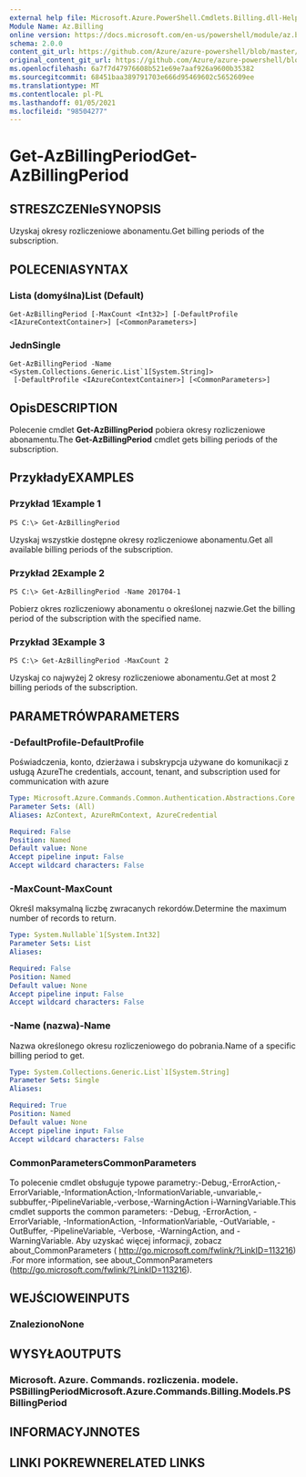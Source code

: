 ```yaml
---
external help file: Microsoft.Azure.PowerShell.Cmdlets.Billing.dll-Help.xml
Module Name: Az.Billing
online version: https://docs.microsoft.com/en-us/powershell/module/az.billing/get-azbillingperiod
schema: 2.0.0
content_git_url: https://github.com/Azure/azure-powershell/blob/master/src/Billing/Billing/help/Get-AzBillingPeriod.md
original_content_git_url: https://github.com/Azure/azure-powershell/blob/master/src/Billing/Billing/help/Get-AzBillingPeriod.md
ms.openlocfilehash: 6a7f7d47976608b521e69e7aaf926a9600b35382
ms.sourcegitcommit: 68451baa389791703e666d95469602c5652609ee
ms.translationtype: MT
ms.contentlocale: pl-PL
ms.lasthandoff: 01/05/2021
ms.locfileid: "98504277"
---
```

# <span data-ttu-id="cd550-101">Get-AzBillingPeriod</span><span class="sxs-lookup"><span data-stu-id="cd550-101">Get-AzBillingPeriod</span></span>

## <span data-ttu-id="cd550-102">STRESZCZENIe</span><span class="sxs-lookup"><span data-stu-id="cd550-102">SYNOPSIS</span></span>
<span data-ttu-id="cd550-103">Uzyskaj okresy rozliczeniowe abonamentu.</span><span class="sxs-lookup"><span data-stu-id="cd550-103">Get billing periods of the subscription.</span></span>

## <span data-ttu-id="cd550-104">POLECENIA</span><span class="sxs-lookup"><span data-stu-id="cd550-104">SYNTAX</span></span>

### <span data-ttu-id="cd550-105">Lista (domyślna)</span><span class="sxs-lookup"><span data-stu-id="cd550-105">List (Default)</span></span>
```
Get-AzBillingPeriod [-MaxCount <Int32>] [-DefaultProfile <IAzureContextContainer>] [<CommonParameters>]
```

### <span data-ttu-id="cd550-106">Jedn</span><span class="sxs-lookup"><span data-stu-id="cd550-106">Single</span></span>
```
Get-AzBillingPeriod -Name <System.Collections.Generic.List`1[System.String]>
 [-DefaultProfile <IAzureContextContainer>] [<CommonParameters>]
```

## <span data-ttu-id="cd550-107">Opis</span><span class="sxs-lookup"><span data-stu-id="cd550-107">DESCRIPTION</span></span>
<span data-ttu-id="cd550-108">Polecenie cmdlet **Get-AzBillingPeriod** pobiera okresy rozliczeniowe abonamentu.</span><span class="sxs-lookup"><span data-stu-id="cd550-108">The **Get-AzBillingPeriod** cmdlet gets billing periods of the subscription.</span></span>

## <span data-ttu-id="cd550-109">Przykłady</span><span class="sxs-lookup"><span data-stu-id="cd550-109">EXAMPLES</span></span>

### <span data-ttu-id="cd550-110">Przykład 1</span><span class="sxs-lookup"><span data-stu-id="cd550-110">Example 1</span></span>
```
PS C:\> Get-AzBillingPeriod
```

<span data-ttu-id="cd550-111">Uzyskaj wszystkie dostępne okresy rozliczeniowe abonamentu.</span><span class="sxs-lookup"><span data-stu-id="cd550-111">Get all available billing periods of the subscription.</span></span>

### <span data-ttu-id="cd550-112">Przykład 2</span><span class="sxs-lookup"><span data-stu-id="cd550-112">Example 2</span></span>
```
PS C:\> Get-AzBillingPeriod -Name 201704-1
```

<span data-ttu-id="cd550-113">Pobierz okres rozliczeniowy abonamentu o określonej nazwie.</span><span class="sxs-lookup"><span data-stu-id="cd550-113">Get the billing period of the subscription with the specified name.</span></span>

### <span data-ttu-id="cd550-114">Przykład 3</span><span class="sxs-lookup"><span data-stu-id="cd550-114">Example 3</span></span>
```
PS C:\> Get-AzBillingPeriod -MaxCount 2
```

<span data-ttu-id="cd550-115">Uzyskaj co najwyżej 2 okresy rozliczeniowe abonamentu.</span><span class="sxs-lookup"><span data-stu-id="cd550-115">Get at most 2 billing periods of the subscription.</span></span>

## <span data-ttu-id="cd550-116">PARAMETRÓW</span><span class="sxs-lookup"><span data-stu-id="cd550-116">PARAMETERS</span></span>

### <span data-ttu-id="cd550-117">-DefaultProfile</span><span class="sxs-lookup"><span data-stu-id="cd550-117">-DefaultProfile</span></span>
<span data-ttu-id="cd550-118">Poświadczenia, konto, dzierżawa i subskrypcja używane do komunikacji z usługą Azure</span><span class="sxs-lookup"><span data-stu-id="cd550-118">The credentials, account, tenant, and subscription used for communication with azure</span></span>

```yaml
Type: Microsoft.Azure.Commands.Common.Authentication.Abstractions.Core.IAzureContextContainer
Parameter Sets: (All)
Aliases: AzContext, AzureRmContext, AzureCredential

Required: False
Position: Named
Default value: None
Accept pipeline input: False
Accept wildcard characters: False
```

### <span data-ttu-id="cd550-119">-MaxCount</span><span class="sxs-lookup"><span data-stu-id="cd550-119">-MaxCount</span></span>
<span data-ttu-id="cd550-120">Określ maksymalną liczbę zwracanych rekordów.</span><span class="sxs-lookup"><span data-stu-id="cd550-120">Determine the maximum number of records to return.</span></span>

```yaml
Type: System.Nullable`1[System.Int32]
Parameter Sets: List
Aliases:

Required: False
Position: Named
Default value: None
Accept pipeline input: False
Accept wildcard characters: False
```

### <span data-ttu-id="cd550-121">-Name (nazwa)</span><span class="sxs-lookup"><span data-stu-id="cd550-121">-Name</span></span>
<span data-ttu-id="cd550-122">Nazwa określonego okresu rozliczeniowego do pobrania.</span><span class="sxs-lookup"><span data-stu-id="cd550-122">Name of a specific billing period to get.</span></span>

```yaml
Type: System.Collections.Generic.List`1[System.String]
Parameter Sets: Single
Aliases:

Required: True
Position: Named
Default value: None
Accept pipeline input: False
Accept wildcard characters: False
```

### <span data-ttu-id="cd550-123">CommonParameters</span><span class="sxs-lookup"><span data-stu-id="cd550-123">CommonParameters</span></span>
<span data-ttu-id="cd550-124">To polecenie cmdlet obsługuje typowe parametry:-Debug,-ErrorAction,-ErrorVariable,-InformationAction,-InformationVariable,-unvariable,-subbuffer,-PipelineVariable,-verbose,-WarningAction i-WarningVariable.</span><span class="sxs-lookup"><span data-stu-id="cd550-124">This cmdlet supports the common parameters: -Debug, -ErrorAction, -ErrorVariable, -InformationAction, -InformationVariable, -OutVariable, -OutBuffer, -PipelineVariable, -Verbose, -WarningAction, and -WarningVariable.</span></span> <span data-ttu-id="cd550-125">Aby uzyskać więcej informacji, zobacz about_CommonParameters ( http://go.microsoft.com/fwlink/?LinkID=113216) .</span><span class="sxs-lookup"><span data-stu-id="cd550-125">For more information, see about_CommonParameters (http://go.microsoft.com/fwlink/?LinkID=113216).</span></span>

## <span data-ttu-id="cd550-126">WEJŚCIOWE</span><span class="sxs-lookup"><span data-stu-id="cd550-126">INPUTS</span></span>

### <span data-ttu-id="cd550-127">Znaleziono</span><span class="sxs-lookup"><span data-stu-id="cd550-127">None</span></span>

## <span data-ttu-id="cd550-128">WYSYŁA</span><span class="sxs-lookup"><span data-stu-id="cd550-128">OUTPUTS</span></span>

### <span data-ttu-id="cd550-129">Microsoft. Azure. Commands. rozliczenia. modele. PSBillingPeriod</span><span class="sxs-lookup"><span data-stu-id="cd550-129">Microsoft.Azure.Commands.Billing.Models.PSBillingPeriod</span></span>

## <span data-ttu-id="cd550-130">INFORMACYJN</span><span class="sxs-lookup"><span data-stu-id="cd550-130">NOTES</span></span>

## <span data-ttu-id="cd550-131">LINKI POKREWNE</span><span class="sxs-lookup"><span data-stu-id="cd550-131">RELATED LINKS</span></span>
